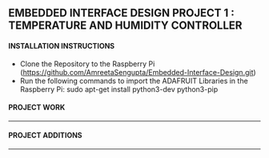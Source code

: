 ## EMBEDDED INTERFACE DESIGN PROJECT 1 : TEMPERATURE AND HUMIDITY CONTROLLER
                                                
                                                

#### INSTALLATION INSTRUCTIONS
- Clone the Repository to the Raspberry Pi (https://github.com/AmreetaSengupta/Embedded-Interface-Design.git)
- Run the following commands to import the ADAFRUIT Libraries in the Raspberry Pi:
sudo apt-get install python3-dev python3-pip

#### PROJECT WORK
___

#### PROJECT ADDITIONS
___


